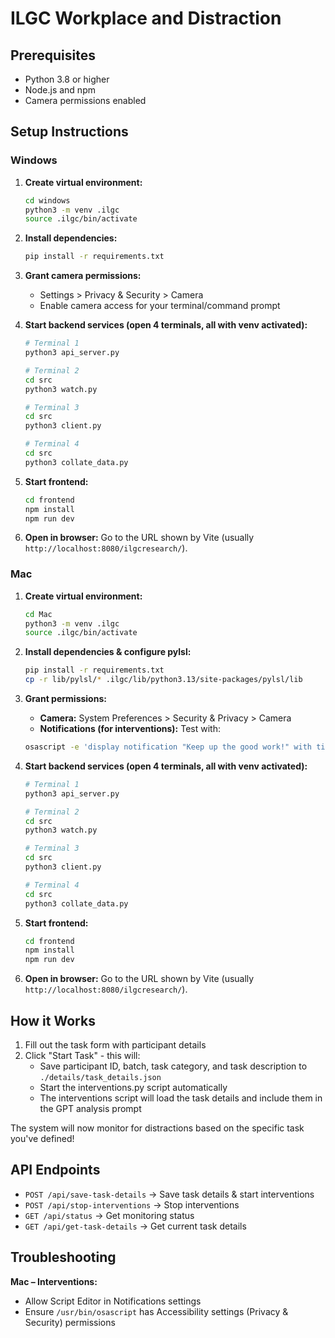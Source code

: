 # ILGC Workplace and Distraction

## Prerequisites

- Python 3.8 or higher  
- Node.js and npm  
- Camera permissions enabled    

## Setup Instructions

### Windows

1. **Create virtual environment:**
   ```bash
   cd windows
   python3 -m venv .ilgc
   source .ilgc/bin/activate
   ```

2. **Install dependencies:**
   ```bash
   pip install -r requirements.txt
   ```

3. **Grant camera permissions:**
   * Settings > Privacy & Security > Camera
   * Enable camera access for your terminal/command prompt

4. **Start backend services (open 4 terminals, all with venv activated):**
   ```bash
   # Terminal 1
   python3 api_server.py

   # Terminal 2
   cd src
   python3 watch.py

   # Terminal 3
   cd src
   python3 client.py

   # Terminal 4
   cd src
   python3 collate_data.py
   ```

5. **Start frontend:**
   ```bash
   cd frontend
   npm install
   npm run dev
   ```

6. **Open in browser:** Go to the URL shown by Vite (usually `http://localhost:8080/ilgcresearch/`).

### Mac

1. **Create virtual environment:**
   ```bash
   cd Mac
   python3 -m venv .ilgc
   source .ilgc/bin/activate
   ```

2. **Install dependencies & configure pylsl:**
   ```bash
   pip install -r requirements.txt
   cp -r lib/pylsl/* .ilgc/lib/python3.13/site-packages/pylsl/lib
   ```

3. **Grant permissions:**
   * **Camera:** System Preferences > Security & Privacy > Camera
   * **Notifications (for interventions):** Test with:
   ```bash
   osascript -e 'display notification "Keep up the good work!" with title "ILGC Research"'
   ```

4. **Start backend services (open 4 terminals, all with venv activated):**
   ```bash
   # Terminal 1
   python3 api_server.py

   # Terminal 2
   cd src
   python3 watch.py

   # Terminal 3
   cd src
   python3 client.py

   # Terminal 4
   cd src
   python3 collate_data.py
   ```

5. **Start frontend:**
   ```bash
   cd frontend
   npm install
   npm run dev
   ```

6. **Open in browser:** Go to the URL shown by Vite (usually `http://localhost:8080/ilgcresearch/`).


## How it Works

1. Fill out the task form with participant details
2. Click "Start Task" - this will:
   - Save participant ID, batch, task category, and task description to `./details/task_details.json`
   - Start the interventions.py script automatically
   - The interventions script will load the task details and include them in the GPT analysis prompt

The system will now monitor for distractions based on the specific task you've defined!


## API Endpoints

* `POST /api/save-task-details` → Save task details & start interventions
* `POST /api/stop-interventions` → Stop interventions
* `GET /api/status` → Get monitoring status
* `GET /api/get-task-details` → Get current task details



## Troubleshooting

**Mac – Interventions:**
* Allow Script Editor in Notifications settings 
* Ensure `/usr/bin/osascript` has Accessibility settings (Privacy & Security) permissions

